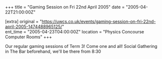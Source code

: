 +++
title = "Gaming Session on Fri 22nd April 2005"
date = "2005-04-22T21:00:00Z"

[extra]
original = "https://uwcs.co.uk/events/gaming-session-on-fri-22nd-april-2005-1474488965125/"    
ent_time = "2005-04-23T04:00:00Z"
location = "Physics Concourse Computer Rooms"
+++

Our regular gaming sessions of Term 3\! Come one and all\! Social Gathering in The Bar beforehand, we'll be there from 8:30

